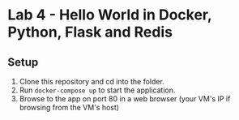 # Lab 4 - Hello World in Docker, Python, Flask and Redis

## Setup

1. Clone this repository and cd into the folder.
2. Run <code>docker-compose up</code> to start the application.
3. Browse to the app on port 80 in a web browser (your VM's IP if browsing from the VM's host)
